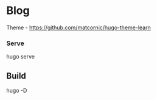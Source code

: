 # Blog

Theme - https://github.com/matcornic/hugo-theme-learn


### Serve
hugo serve

## Build 

hugo -D

